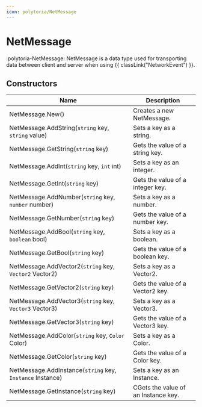 ```yaml
---
icon: polytoria/NetMessage
---
```


# NetMessage

:polytoria-NetMessage: NetMessage is a data type used for transporting data between client and server when using {{ classLink("NetworkEvent") }}.

## Constructors

| Name                                                      | Description                         |
| --------------------------------------------------------- | ----------------------------------- |
| NetMessage.New()                                          | Creates a new NetMessage.           |
| NetMessage.AddString(`string` key, `string` value)        | Sets a key as a string.             |
| NetMessage.GetString(`string` key)                        | Gets the value of a string key.     |
| NetMessage.AddInt(`string` key, `int` int)                | Sets a key as an integer.           |
| NetMessage.GetInt(`string` key)                           | Gets the value of a integer key.    |
| NetMessage.AddNumber(`string` key, `number` number)       | Sets a key as a number.             |
| NetMessage.GetNumber(`string` key)                        | Gets the value of a number key.     |
| NetMessage.AddBool(`string` key, `boolean` bool)          | Sets a key as a boolean.            |
| NetMessage.GetBool(`string` key)                          | Gets the value of a boolean key.    |
| NetMessage.AddVector2(`string` key, `Vector2` Vector2)    | Sets a key as a Vector2.            |
| NetMessage.GetVector2(`string` key)                       | Gets the value of a Vector2 key.    |
| NetMessage.AddVector3(`string` key, `Vector3` Vector3)    | Sets a key as a Vector3.            |
| NetMessage.GetVector3(`string` key)                       | Gets the value of a Vector3 key.    |
| NetMessage.AddColor(`string` key, `Color` Color)          | Sets a key as a Color.              |
| NetMessage.GetColor(`string` key)                         | Gets the value of a Color key.      |
| NetMessage.AddInstance(`string` key, `Instance` Instance) | Sets a key as an Instance.          |
| NetMessage.GetInstance(`string` key)                      | CGets the value of an Instance key. |
